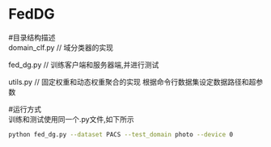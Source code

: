 # FedDG

#目录结构描述<br>
domain_clf.py           // 域分类器的实现
    
fed_dg.py    // 训练客户端和服务器端,并进行测试
    
utils.py            // 固定权重和动态权重聚合的实现 根据命令行数据集设定数据路径和超参数<br>


#运行方式<br>
训练和测试使用同一个.py文件,如下所示
```bash
python fed_dg.py --dataset PACS --test_domain photo --device 0
